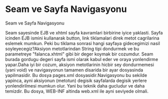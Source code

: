 # Seam ve Sayfa Navigasyonu


Seam ve Sayfa Navigasyonu



Seam sayesinde EJB ve xhtml sayfa kavramlari birbirine iyice yaklasti. Sayfa icinden EJB ismini kullanarak button, link tiklamalari direk metot cagrilarina eslemek mumkun. Peki bu tiklama sonrasi hangi sayfaya gidecegimizi nasil soyleyecegiz?Aksiyon metotlarindan String tipi dondurmek ve bu parametreye "falanca.xhtml" gibi bir deger koymak bir cozumdur. Seam burada gordugu degeri sayfa ismi olarak kabul eder ve oraya yonlendirme yapar.Daha iyi bir cozum, aksiyon metotlarinin hicbir sey dondurmemesi (yani void) ve navigasyonun tamamen disarida bir ayar dosyasinda yapilmasidir. Bu dosya pages.xml dosyasidir.Navigasyonu bu sekilde yapinca, ayni aksiyonun (metotun) degisik sayfalarda degisik yerlere yonlendirilmesi mumkun olur. Yani bu teknik daha gucludur ve daha temizdir. Bu dosya, WEB-INF altinda web.xml ile ayni seviyede olmali.<pages xmlns="http://jboss.com/products/seam/pages" xsi="http://www.w3.org/2001/XMLSchema-instance" schemalocation="http://jboss.com/products/seam/pages http://jboss.com/products/seam/pages-2.1.xsd" id="/main.xhtml"> <page id="/burada.xhtml" required="false">   <navigation action="#{obj1.doIt}">     <redirect id="/suraya.xhtml">     </redirect>   </navigation> </navigation></page></pages>





